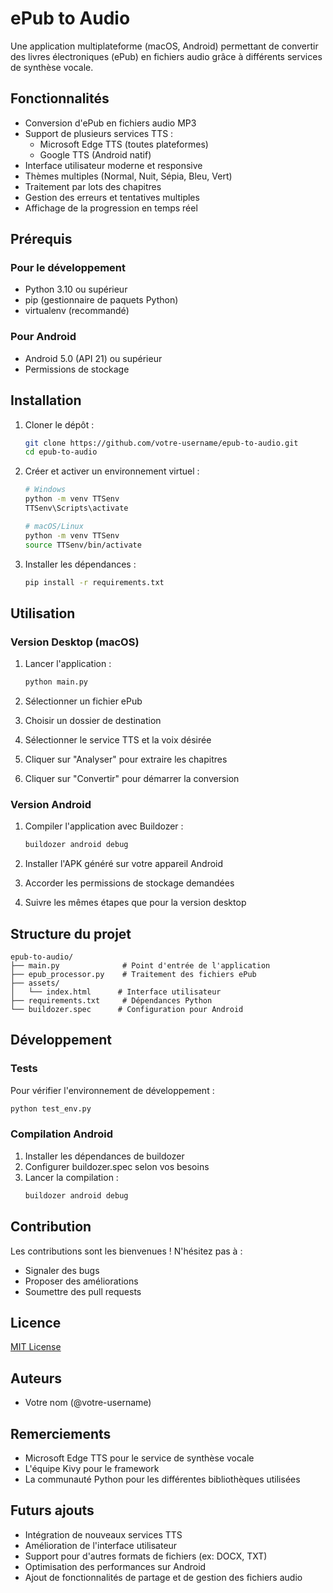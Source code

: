 # ePub to Audio

Une application multiplateforme (macOS, Android) permettant de convertir des livres électroniques (ePub) en fichiers audio grâce à différents services de synthèse vocale.

## Fonctionnalités

- Conversion d'ePub en fichiers audio MP3
- Support de plusieurs services TTS :
  - Microsoft Edge TTS (toutes plateformes)
  - Google TTS (Android natif)
- Interface utilisateur moderne et responsive
- Thèmes multiples (Normal, Nuit, Sépia, Bleu, Vert)
- Traitement par lots des chapitres
- Gestion des erreurs et tentatives multiples
- Affichage de la progression en temps réel

## Prérequis

### Pour le développement

- Python 3.10 ou supérieur
- pip (gestionnaire de paquets Python)
- virtualenv (recommandé)

### Pour Android

- Android 5.0 (API 21) ou supérieur
- Permissions de stockage

## Installation

1. Cloner le dépôt :
   ```bash
   git clone https://github.com/votre-username/epub-to-audio.git
   cd epub-to-audio
   ```

2. Créer et activer un environnement virtuel :
   ```bash
   # Windows
   python -m venv TTSenv
   TTSenv\Scripts\activate

   # macOS/Linux
   python -m venv TTSenv
   source TTSenv/bin/activate
   ```

3. Installer les dépendances :
   ```bash
   pip install -r requirements.txt
   ```

## Utilisation

### Version Desktop (macOS)

1. Lancer l'application :
   ```bash
   python main.py
   ```

2. Sélectionner un fichier ePub
3. Choisir un dossier de destination
4. Sélectionner le service TTS et la voix désirée
5. Cliquer sur "Analyser" pour extraire les chapitres
6. Cliquer sur "Convertir" pour démarrer la conversion

### Version Android

1. Compiler l'application avec Buildozer :
   ```bash
   buildozer android debug
   ```

2. Installer l'APK généré sur votre appareil Android
3. Accorder les permissions de stockage demandées
4. Suivre les mêmes étapes que pour la version desktop

## Structure du projet

```
epub-to-audio/
├── main.py              # Point d'entrée de l'application
├── epub_processor.py    # Traitement des fichiers ePub
├── assets/             
│   └── index.html      # Interface utilisateur
├── requirements.txt     # Dépendances Python
└── buildozer.spec      # Configuration pour Android
```

## Développement

### Tests

Pour vérifier l'environnement de développement :
```bash
python test_env.py
```

### Compilation Android

1. Installer les dépendances de buildozer
2. Configurer buildozer.spec selon vos besoins
3. Lancer la compilation :
   ```bash
   buildozer android debug
   ```

## Contribution

Les contributions sont les bienvenues ! N'hésitez pas à :
- Signaler des bugs
- Proposer des améliorations
- Soumettre des pull requests

## Licence

[MIT License](LICENSE)

## Auteurs

- Votre nom (@votre-username)

## Remerciements

- Microsoft Edge TTS pour le service de synthèse vocale
- L'équipe Kivy pour le framework
- La communauté Python pour les différentes bibliothèques utilisées

## Futurs ajouts

- Intégration de nouveaux services TTS
- Amélioration de l'interface utilisateur
- Support pour d'autres formats de fichiers (ex: DOCX, TXT)
- Optimisation des performances sur Android
- Ajout de fonctionnalités de partage et de gestion des fichiers audio

